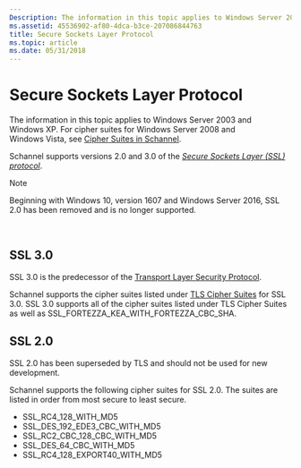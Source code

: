 ```yaml
---
Description: The information in this topic applies to Windows Server 2003 and Windows XP.
ms.assetid: 45536902-af80-4dca-b3ce-207086844763
title: Secure Sockets Layer Protocol
ms.topic: article
ms.date: 05/31/2018
---
```


# Secure Sockets Layer Protocol

The information in this topic applies to Windows Server 2003 and Windows XP. For cipher suites for Windows Server 2008 and Windows Vista, see [Cipher Suites in Schannel](cipher-suites-in-schannel.md).

Schannel supports versions 2.0 and 3.0 of the [*Secure Sockets Layer (SSL) protocol*](../secgloss/s-gly.md).

> [!Note]  
> Beginning with Windows 10, version 1607 and Windows Server 2016, SSL 2.0 has been removed and is no longer supported.

 

## SSL 3.0

SSL 3.0 is the predecessor of the [Transport Layer Security Protocol](transport-layer-security-protocol.md).

Schannel supports the cipher suites listed under [TLS Cipher Suites](tls-cipher-suites.md) for SSL 3.0. SSL 3.0 supports all of the cipher suites listed under TLS Cipher Suites as well as SSL\_FORTEZZA\_KEA\_WITH\_FORTEZZA\_CBC\_SHA.

## SSL 2.0

SSL 2.0 has been superseded by TLS and should not be used for new development.

Schannel supports the following cipher suites for SSL 2.0. The suites are listed in order from most secure to least secure.

-   SSL\_RC4\_128\_WITH\_MD5
-   SSL\_DES\_192\_EDE3\_CBC\_WITH\_MD5
-   SSL\_RC2\_CBC\_128\_CBC\_WITH\_MD5
-   SSL\_DES\_64\_CBC\_WITH\_MD5
-   SSL\_RC4\_128\_EXPORT40\_WITH\_MD5

 

 